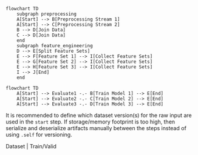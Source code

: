 ```mermaid
flowchart TD
    subgraph preprocessing
    A[Start] --> B[Preprocessing Stream 1]
    A[Start] --> C[Preprocessing Stream 2]
    B --> D[Join Data]
    C --> D[Join Data]
    end
    subgraph feature_engineering
    D --> E[Split Feature Sets]
    E --> F[Feature Set 1] --> I[Collect Feature Sets]
    E --> G[Feature Set 2] --> I[Collect Feature Sets]
    E --> H[Feature Set 3] --> I[Collect Feature Sets]
    I --> J[End]
    end
```

```mermaid
flowchart TD
    A[Start] --> Evaluate1 -.- B[Train Model 1] --> E[End]
    A[Start] --> Evaluate2 -.- C[Train Model 2] --> E[End]
    A[Start] --> Evaluate3 -.- D[Train Model 3] --> E[End]
```

It is recommended to define which dataset version(s) for the raw input are used in the `start` step.
If storage/memory footprint is too high, then serialize and deserialize artifacts manually between the steps instead of using `.self` for versioning.

Dataset | Train/Valid
